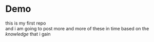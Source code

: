 # Demo
this is my first repo
<br>
and i am going to post more and more of these in time based on the <i>knowledge</i> that i gain

